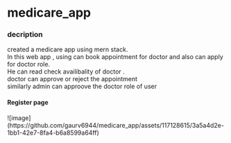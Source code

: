 <h1>medicare_app</h1>
<h3>decription</h3>
<div>
  created a medicare app using mern stack.<br>
  In this web app , using can book appointment for doctor and also can apply for doctor role.<br>
  He can read check availibality of doctor .<br>
  doctor can approve or reject the appointment <br>
  similarly admin can approove the doctor role of user
</div>

<h4>Register page</h4>
![image](https://github.com/gaurv6944/medicare_app/assets/117128615/3a5a4d2e-1bb1-42e7-8fa4-b6a8599a64ff)
